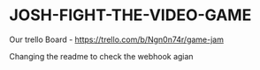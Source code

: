# JOSH-FIGHT-THE-VIDEO-GAME

Our trello Board - https://trello.com/b/Ngn0n74r/game-jam

Changing the readme to check the webhook agian 
